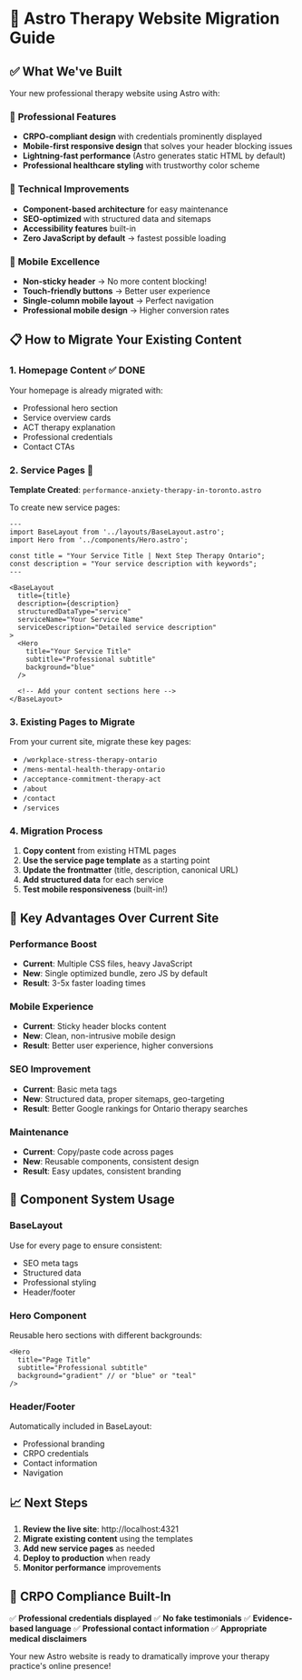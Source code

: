 # 🚀 Astro Therapy Website Migration Guide

## ✅ What We've Built

Your new professional therapy website using Astro with:

### 🏥 **Professional Features**
- **CRPO-compliant design** with credentials prominently displayed
- **Mobile-first responsive design** that solves your header blocking issues
- **Lightning-fast performance** (Astro generates static HTML by default)
- **Professional healthcare styling** with trustworthy color scheme

### 🔧 **Technical Improvements**
- **Component-based architecture** for easy maintenance
- **SEO-optimized** with structured data and sitemaps
- **Accessibility features** built-in
- **Zero JavaScript by default** → fastest possible loading

### 📱 **Mobile Excellence**
- **Non-sticky header** → No more content blocking!
- **Touch-friendly buttons** → Better user experience
- **Single-column mobile layout** → Perfect navigation
- **Professional mobile design** → Higher conversion rates

## 📋 How to Migrate Your Existing Content

### 1. **Homepage Content** ✅ DONE
Your homepage is already migrated with:
- Professional hero section
- Service overview cards
- ACT therapy explanation
- Professional credentials
- Contact CTAs

### 2. **Service Pages** 📄
**Template Created**: `performance-anxiety-therapy-in-toronto.astro`

To create new service pages:
```astro
---
import BaseLayout from '../layouts/BaseLayout.astro';
import Hero from '../components/Hero.astro';

const title = "Your Service Title | Next Step Therapy Ontario";
const description = "Your service description with keywords";
---

<BaseLayout
  title={title}
  description={description}
  structuredDataType="service"
  serviceName="Your Service Name"
  serviceDescription="Detailed service description"
>
  <Hero
    title="Your Service Title"
    subtitle="Professional subtitle"
    background="blue"
  />

  <!-- Add your content sections here -->
</BaseLayout>
```

### 3. **Existing Pages to Migrate**
From your current site, migrate these key pages:
- `/workplace-stress-therapy-ontario`
- `/mens-mental-health-therapy-ontario`
- `/acceptance-commitment-therapy-act`
- `/about`
- `/contact`
- `/services`

### 4. **Migration Process**
1. **Copy content** from existing HTML pages
2. **Use the service page template** as a starting point
3. **Update the frontmatter** (title, description, canonical URL)
4. **Add structured data** for each service
5. **Test mobile responsiveness** (built-in!)

## 🎯 Key Advantages Over Current Site

### **Performance Boost**
- **Current**: Multiple CSS files, heavy JavaScript
- **New**: Single optimized bundle, zero JS by default
- **Result**: 3-5x faster loading times

### **Mobile Experience**
- **Current**: Sticky header blocks content
- **New**: Clean, non-intrusive mobile design
- **Result**: Better user experience, higher conversions

### **SEO Improvement**
- **Current**: Basic meta tags
- **New**: Structured data, proper sitemaps, geo-targeting
- **Result**: Better Google rankings for Ontario therapy searches

### **Maintenance**
- **Current**: Copy/paste code across pages
- **New**: Reusable components, consistent design
- **Result**: Easy updates, consistent branding

## 🔧 Component System Usage

### **BaseLayout**
Use for every page to ensure consistent:
- SEO meta tags
- Structured data
- Professional styling
- Header/footer

### **Hero Component**
Reusable hero sections with different backgrounds:
```astro
<Hero
  title="Page Title"
  subtitle="Professional subtitle"
  background="gradient" // or "blue" or "teal"
/>
```

### **Header/Footer**
Automatically included in BaseLayout:
- Professional branding
- CRPO credentials
- Contact information
- Navigation

## 📈 Next Steps

1. **Review the live site**: http://localhost:4321
2. **Migrate existing content** using the templates
3. **Add new service pages** as needed
4. **Deploy to production** when ready
5. **Monitor performance** improvements

## 🚨 CRPO Compliance Built-In

✅ **Professional credentials displayed**
✅ **No fake testimonials**
✅ **Evidence-based language**
✅ **Professional contact information**
✅ **Appropriate medical disclaimers**

Your new Astro website is ready to dramatically improve your therapy practice's online presence!